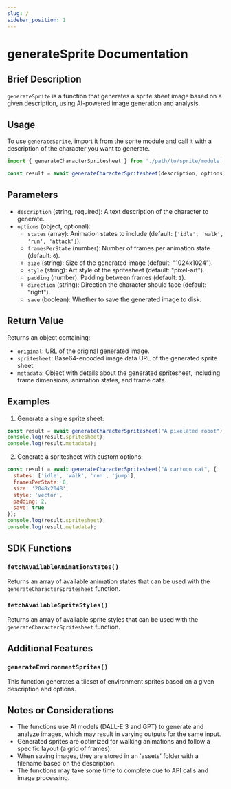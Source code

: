 ```yaml
---
slug: /
sidebar_position: 1
---
```


# generateSprite Documentation

## Brief Description
`generateSprite` is a function that generates a sprite sheet image based on a given description, using AI-powered image generation and analysis.

## Usage
To use `generateSprite`, import it from the sprite module and call it with a description of the character you want to generate.

```javascript
import { generateCharacterSpritesheet } from './path/to/sprite/module';

const result = await generateCharacterSpritesheet(description, options);
```

## Parameters
- `description` (string, required): A text description of the character to generate.
- `options` (object, optional):
  - `states` (array): Animation states to include (default: `['idle', 'walk', 'run', 'attack']`).
  - `framesPerState` (number): Number of frames per animation state (default: `6`).
  - `size` (string): Size of the generated image (default: "1024x1024").
  - `style` (string): Art style of the spritesheet (default: "pixel-art").
  - `padding` (number): Padding between frames (default: `1`).
  - `direction` (string): Direction the character should face (default: "right").
  - `save` (boolean): Whether to save the generated image to disk.

## Return Value
Returns an object containing:
- `original`: URL of the original generated image.
- `spritesheet`: Base64-encoded image data URL of the generated sprite sheet.
- `metadata`: Object with details about the generated spritesheet, including frame dimensions, animation states, and frame data.

## Examples

1. Generate a single sprite sheet:
```javascript
const result = await generateCharacterSpritesheet("A pixelated robot");
console.log(result.spritesheet);
console.log(result.metadata);
```

2. Generate a spritesheet with custom options:
```javascript
const result = await generateCharacterSpritesheet("A cartoon cat", {
  states: ['idle', 'walk', 'run', 'jump'],
  framesPerState: 8,
  size: '2048x2048',
  style: 'vector',
  padding: 2,
  save: true
});
console.log(result.spritesheet);
console.log(result.metadata);
```

## SDK Functions

### `fetchAvailableAnimationStates()`
Returns an array of available animation states that can be used with the `generateCharacterSpritesheet` function.

### `fetchAvailableSpriteStyles()`
Returns an array of available sprite styles that can be used with the `generateCharacterSpritesheet` function.

## Additional Features

### `generateEnvironmentSprites()`
This function generates a tileset of environment sprites based on a given description and options.

## Notes or Considerations
- The functions use AI models (DALL-E 3 and GPT) to generate and analyze images, which may result in varying outputs for the same input.
- Generated sprites are optimized for walking animations and follow a specific layout (a grid of frames).
- When saving images, they are stored in an 'assets' folder with a filename based on the description.
- The functions may take some time to complete due to API calls and image processing.
